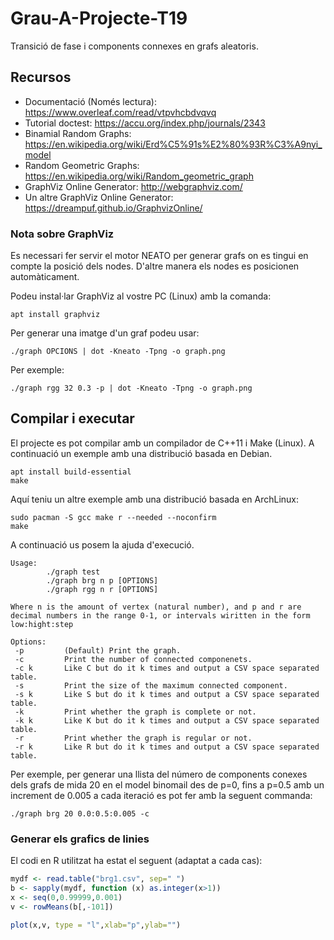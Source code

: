 # Grau-A-Projecte-T19

Transició de fase i components connexes en grafs aleatoris.

## Recursos

* Documentació (Només lectura): https://www.overleaf.com/read/vtpvhcbdvqvq
* Tutorial doctest: https://accu.org/index.php/journals/2343
* Binamial Random Graphs: https://en.wikipedia.org/wiki/Erd%C5%91s%E2%80%93R%C3%A9nyi_model
* Random Geometric Graphs: https://en.wikipedia.org/wiki/Random_geometric_graph
* GraphViz Online Generator: http://webgraphviz.com/
* Un altre GraphViz Online Generator: https://dreampuf.github.io/GraphvizOnline/

### Nota sobre GraphViz

Es necessari fer servir el motor NEATO per generar grafs on es tingui en compte la posició dels nodes. D'altre manera els nodes es posicionen automàticament.

Podeu instal·lar GraphViz al vostre PC (Linux) amb la comanda:

`````shell
apt install graphviz
`````

Per generar una imatge d'un graf podeu usar:

`````shell
./graph OPCIONS | dot -Kneato -Tpng -o graph.png
`````

Per exemple:

````shell
./graph rgg 32 0.3 -p | dot -Kneato -Tpng -o graph.png
````



## Compilar i executar

El projecte es pot compilar amb un compilador de C++11 i Make (Linux). A continuació un exemple amb una distribució basada en Debian.

`````shell
apt install build-essential
make
`````

Aquí teniu un altre exemple amb una distribució basada en ArchLinux:

~~~shell
sudo pacman -S gcc make r --needed --noconfirm
make
~~~

A continuació us posem la ajuda d'execució.

````shell
Usage:
        ./graph test
        ./graph brg n p [OPTIONS]
        ./graph rgg n r [OPTIONS]

Where n is the amount of vertex (natural number), and p and r are decimal numbers in the range 0-1, or intervals wiritten in the form low:hight:step

Options:
 -p         (Default) Print the graph.
 -c         Print the number of connected componenets.
 -c k       Like C but do it k times and output a CSV space separated table.
 -s         Print the size of the maximum connected component.
 -s k       Like S but do it k times and output a CSV space separated table.
 -k         Print whether the graph is complete or not.
 -k k       Like K but do it k times and output a CSV space separated table.
 -r         Print whether the graph is regular or not.
 -r k       Like R but do it k times and output a CSV space separated table.
````

Per exemple, per generar una llista del número de components conexes dels grafs de mida 20 en el model binomail des de p=0, fins a p=0.5 amb un increment de 0.005 a cada iteració es pot fer amb la seguent commanda:

````shell
./graph brg 20 0.0:0.5:0.005 -c
````

### Generar els grafics de linies
El codi en R utilitzat ha estat el seguent (adaptat a cada cas):
````R
mydf <- read.table("brg1.csv", sep=" ")
b <- sapply(mydf, function (x) as.integer(x>1))
x <- seq(0,0.99999,0.001)
v <- rowMeans(b[,-101])

plot(x,v, type = "l",xlab="p",ylab="")
````
